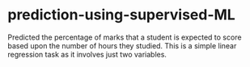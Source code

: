 # prediction-using-supervised-ML
 Predicted the percentage of marks that a student is expected to score based upon the number of hours they studied. This is a simple linear regression task as it involves just two variables.

